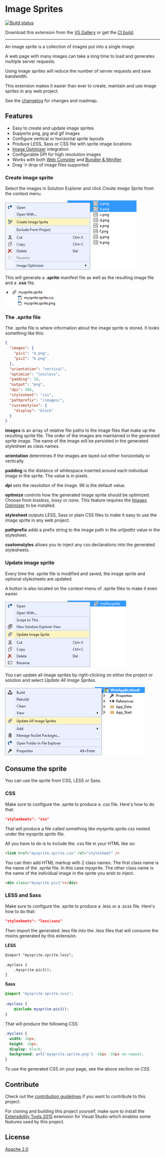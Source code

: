 # Image Sprites

[![Build status](https://ci.appveyor.com/api/projects/status/ox04djmajibm3qqv?svg=true)](https://ci.appveyor.com/project/madskristensen/imagesprites)

Download this extension from the [VS Gallery](https://visualstudiogallery.msdn.microsoft.com/8bb845e9-5717-4eae-aed3-1fdf6fe5819a)
or get the [CI build](http://vsixgallery.com/extension/cd92c0c6-2c32-49a3-83ca-0dc767c7d78e/).

---------------------------------------

An image sprite is a collection of images put into a single
image.

A web page with many images can take a long time to load
and generates multiple server requests.

Using image sprites will reduce the number of server
requests and save bandwidth.

This extension makes it easier than ever to create, maintain
and use image sprites in any web project.

See the [changelog](CHANGELOG.md) for changes and roadmap.

## Features

- Easy to create and update image sprites
- Supports png, jpg and gif images
- Configure vertical or horizontal sprite layouts
- Produce LESS, Sass or CSS file with sprite image locations
- [Image Optimizer](https://visualstudiogallery.msdn.microsoft.com/a56eddd3-d79b-48ac-8c8f-2db06ade77c3) integration
- Configurable DPI for high resolution images
- Works with both [Web Compiler](https://visualstudiogallery.msdn.microsoft.com/3b329021-cd7a-4a01-86fc-714c2d05bb6c)
and [Bundler & Minifier](https://visualstudiogallery.msdn.microsoft.com/9ec27da7-e24b-4d56-8064-fd7e88ac1c40)
- Drag 'n drop of image files supported

### Create image sprite
Select the images in Solution Explorer and click
*Create image Sprite* from the context menu.

![Context menu](art/context-menu-images.png)

This will generate a **.sprite** manifest file as well as
the resulting image file and a **.css** file.

![Sol Exp](art/sol-exp.png)

### The .sprite file
The .sprite file is where information about the image sprite
is stored. It looks something like this:

```json
{
  "images": {
    "pic1": "a.png",
    "pic2": "b.png"
  },
  "orientation": "vertical",
  "optimize": "lossless",
  "padding": 10,
  "output": "png",
  "dpi": 384,
  "stylesheet": "css",
  "pathprefix": "/images/",
  "customstyles": {
    "display": "block"
  }
}
```

**images** is an array of relative file paths to the image
files that make up the resulting sprite file. The order
of the images are maintained in the generated sprite image.
The name of the image will be persisted in the generated
stylesheet as class names.

**orientation** determines if the images are layed out either
horizontally or vertically. 

**padding** is the distance of whitespace inserted around each
individual image in the sprite. The value is in pixels.

**dpi** sets the resolution of the image. 96 is the default value.

**optimize** controls how the generated image sprite should be
optimized. Choose from *lossless*, *lossy* or *none*. This
feature requires the
[Images Optimizer](https://visualstudiogallery.msdn.microsoft.com/a56eddd3-d79b-48ac-8c8f-2db06ade77c3)
to be installed. 

**stylesheet** outputs LESS, Sass or plain CSS files to make
it easy to use the image sprite in any web project.

**pathprefix** adds a prefix string to the image path in
the *url(path)* value in the stylesheet.

**customstyles** allows you to inject any css declarations
into the generated stylesheets.

### Update image sprite
Every time the .sprite file is modified and saved, the image
sprite and optional stylesheets are updated.

A button is also located on the context-menu of .sprite files
to make it even easier.

![Context menu update](art/context-menu-update.png)

You can update all image sprites by right-clicking on either
the project or solution and select *Update All Image Sprites*.

![Context menu update all](art/context-menu-updateall.png)

## Consume the sprite
You can use the sprite from CSS, LESS or Sass.

### CSS
Make sure to configure the .sprite to produce a .css file.
Here's how to do that:

```json
"stylesheets": "css"
```

That will produce a file called something like *mysprite.sprite.css*
nested under the *mysprite.sprite* file.

All you have to do is to include the .css file in your HTML
like so:

```html
<link href="mysprite.sprite.css" rel="stylesheet" />
```

You can then add HTML markup with 2 class names. The first
class name is the name of the .sprite file. In this case
*mysprite*. The other class name is the name of the individual
image in the sprite you wish to inject.

```html
<div class="mysprite pic1"></div>
```

### LESS and Sass
Make sure to configure the .sprite to produce a .less or a
.scss file. Here's how to do that:

```json
"stylesheets": "less|sass"
```

Then import the generated .less file into the .less files that
will consume the mixins generated by this extension.

**LESS**
```less
@import "mysprite.sprite.less";

.myclass {
    .mysprite-pic1();
}
```

**Sass**
```scss
@import "mysprite.sprite.scss";

.myclass {
    @include mysprite-pic1();
}
```

That will produce the following CSS:

```css
.myclass {
  width: 16px;
  height: 16px;
  display: block;
  background: url('mysprite.sprite.png') -36px -10px no-repeat;
}
```

To use the generated CSS on your page, see the above section
on *CSS*.

## Contribute
Check out the [contribution guidelines](.github/CONTRIBUTING.md)
if you want to contribute to this project.

For cloning and building this project yourself, make sure
to install the
[Extensibility Tools 2015](https://visualstudiogallery.msdn.microsoft.com/ab39a092-1343-46e2-b0f1-6a3f91155aa6)
extension for Visual Studio which enables some features
used by this project.

## License
[Apache 2.0](LICENSE)